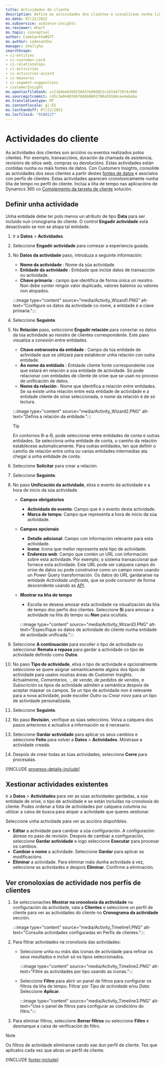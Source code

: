 ```yaml
---
title: Actividades do cliente
description: Defina as actividades dos clientes e visualíceas nunha liña de tempo nos perfís dos clientes.
ms.date: 07/22/2022
ms.subservice: audience-insights
ms.reviewer: mhart
ms.topic: conceptual
author: CadeSanthaMSFT
ms.author: cadesantha
manager: shellyha
searchScope:
- ci-entities
- ci-customer-card
- ci-relationships
- ci-activities
- ci-activities-wizard
- ci-measures
- ci-segment-suggestions
- customerInsight
ms.openlocfilehash: cc21b0eeb368156437e60d851c2d144f3974c066
ms.sourcegitcommit: c45c3e044034bf866b0662f80a59166cee4ababe
ms.translationtype: MT
ms.contentlocale: gl-ES
ms.lasthandoff: 07/22/2022
ms.locfileid: "9188137"
---
```

# <a name="customer-activities"></a>Actividades do cliente

As actividades dos clientes son accións ou eventos realizados polos clientes. Por exemplo, transaccións, duración da chamada de asistencia, revisións de sitios web, compras ou devolucións. Estas actividades están contidas nunha ou máis fontes de datos. Con Customers Insights, consolide as actividades dos seus clientes a partir destes [fontes de datos](data-sources.md) e asocialos con perfís de clientes. Estas actividades aparecen cronoloxicamente nunha liña de tempo no perfil do cliente. Inclúa a liña de tempo nas aplicacións de Dynamics 365 co [Complemento da tarxeta de cliente](customer-card-add-in.md) solución.

## <a name="define-an-activity"></a>Definir unha actividade

Unha entidade debe ter polo menos un atributo de tipo **Data** para ser incluído nun cronograma do cliente. O control **Engadir actividade** está desactivado se non se atopa tal entidade.

1. Ir a **Datos** > **Actividades**.

1. Seleccione **Engadir actividade** para comezar a experiencia guiada.

1. No **Datos da actividade** paso, introduza a seguinte información:

   - **Nome da actividade** : Nome da súa actividade.
   - **Entidade da actividade** : Entidade que inclúe datos de transacción ou actividade.
   - **Chave primaria** : campo que identifica de forma única un rexistro. Non debe conter ningún valor duplicado, valores baleiros ou valores non atopados.

   :::image type="content" source="media/Activity_Wizard1.PNG" alt-text="Configure os datos da actividade co nome, a entidade e a clave primaria.":::

1. Seleccione **Seguinte**.

1. No **Relación** paso, seleccione **Engadir relación** para conectar os datos da túa actividade ao rexistro de clientes correspondente. Este paso visualiza a conexión entre entidades.  

   - **Chave estranxeira da entidade** : Campo da túa entidade de actividade que se utilizará para establecer unha relación con outra entidade.
   - **Ao nome da entidade** : Entidade cliente fonte correspondente coa que estará en relación a súa entidade de actividade. Só pode relacionar con entidades de cliente de orixe que se usan no proceso de unificación de datos.
   - **Nome da relación** : Nome que identifica a relación entre entidades. Se xa existe unha relación entre esta entidade de actividade e a entidade cliente de orixe seleccionada, o nome da relación é de só lectura.

   :::image type="content" source="media/Activity_Wizard2.PNG" alt-text="Defina a relación da entidade.":::

   > [!TIP]
   > En contornos B-a-B, pode seleccionar entre entidades de conta e outras entidades. Se selecciona unha entidade de conta, o camiño da relación establécese automaticamente. Para outras entidades, ten que definir o camiño de relación entre unha ou varias entidades intermedias ata chegar a unha entidade de conta.

1. Seleccione **Solicitar** para crear a relación.

1. Seleccione **Seguinte**.

1. No paso **Unificación da actividade**, elixa o evento da actividade e a hora de inicio da súa actividade.
   - **Campos obrigatorios**
      - **Actividade do evento**: Campo que é o evento desta actividade.
      - **Marca de tempo**: Campo que representa a hora de inicio da súa actividade.

   - **Campos opcionais**
      - **Detalle adicional**: Campo con información relevante para esta actividade.
      - **Icona**: Icona que mellor representa este tipo de actividade.
      - **Enderezo web**: Campo que contén un URL con información sobre esta actividade. Por exemplo, o sistema transaccional que fornece esta actividade. Este URL pode ser calquera campo do orixe de datos ou pode construírse como un campo novo usando un Power Query transformación. Os datos do URL gardaranse na entidade *Actividade unificada*, que se pode consumir de forma descendente usando as [API](apis.md).

   - **Mostrar na liña de tempo**
      - Escolla se desexa amosar esta actividade na visualización da liña de tempo dos perfís dos clientes. Seleccione **Si** para amosar a actividade na liña do tempo ou **Non** para ocultala.

      :::image type="content" source="media/Activity_Wizard3.PNG" alt-text="Especifique os datos de actividade do cliente nunha entidade de actividade unificada.":::

1. Seleccione **A continuación** para escoller o tipo de actividade ou seleccionar **Remata e repasa** para gardar a actividade co tipo de actividade definido como **Outra**.

1. No paso **Tipo de actividade**, elixa o tipo de actividade e opcionalmente seleccione se quere asignar semanticamente algúns dos tipos de actividade para usalos noutras áreas de Customer Insights. Actualmente, *Comentarios*, *·*, *de venda*, *de pedidos de vendas*, e *Subscrición* os tipos de actividade admiten a semántica despois de aceptar mapear os campos. Se un tipo de actividade non é relevante para a nova actividade, pode escoller *Outro* ou *Crear novo* para un tipo de actividade personalizada.

1. Seleccione **Seguinte**.

1. No paso **Revisión**, verifique as súas seleccións. Volva a calquera dos pasos anteriores e actualice a información se é necesario.

1. Seleccione **Gardar actividade** para aplicar os seus cambios e seleccione **Feito** para volver a **Datos** > **Actividades**. Móstrase a actividade creada.

1. Despois de crear todas as túas actividades, selecciona **Corre** para procesalas.

[!INCLUDE [progress-details-include](includes/progress-details-pane.md)]

## <a name="manage-existing-activities"></a>Xestionar actividades existentes

Ir a **Datos** > **Actividades** para ver as súas actividades gardadas, a súa entidade de orixe, o tipo de actividade e se están incluídas na cronoloxía do cliente. Podes ordenar a lista de actividades por calquera columna ou utilizar a caixa de busca para atopar a actividade que queres xestionar.

Seleccione unha actividade para ver as accións dispoñibles.

- **Editar** a actividade para cambiar a súa configuración. A configuración ábrese no paso de revisión. Despois de cambiar a configuración, seleccione **Gardar actividade** e logo seleccione **Executar** para procesar os cambios.
- **Cambiar o nome** a actividade. Seleccione **Gardar** para aplicar as modificacións.
- **Eliminar** a actividade. Para eliminar máis dunha actividade á vez, seleccione as actividades e despois **Eliminar**. Confirme a eliminación.

## <a name="view-activity-timelines-on-customer-profiles"></a>Ver cronoloxías de actividade nos perfís de clientes

1. Se seleccionaches **Mostrar na cronoloxía da actividade** na configuración da actividade, vaia a **Clientes** e seleccione un perfil de cliente para ver as actividades do cliente no **Cronograma da actividade** sección.

   :::image type="content" source="media/Activity_Timeline1.PNG" alt-text="Consulte actividades configuradas en Perfís de clientes.":::

1. Para filtrar actividades na cronoloxía das actividades:

   - Seleccione unha ou máis das iconas de actividade para refinar os seus resultados e incluír só os tipos seleccionados.

     :::image type="content" source="media/Activity_Timeline2.PNG" alt-text="Filtre as actividades por tipo usando as iconas.":::

   - Seleccione **Filtro** para abrir un panel de filtros para configurar os filtros da liña de tempo. Filtrar por *Tipo de actividade* e/ou *Data*. Seleccione **Aplicar**.

     :::image type="content" source="media/Activity_Timeline3.PNG" alt-text="Use o panel de filtros para configurar as condicións do filtro.":::

1. Para eliminar filtros, seleccione **Borrar filtros** ou seleccione **Filtro** e desmarque a caixa de verificación do filtro.

> [!NOTE]
> Os filtros de actividade elimínanse cando sae dun perfil de cliente. Tes que aplicalos cada vez que abras un perfil de cliente.

[!INCLUDE [footer-include](includes/footer-banner.md)]
